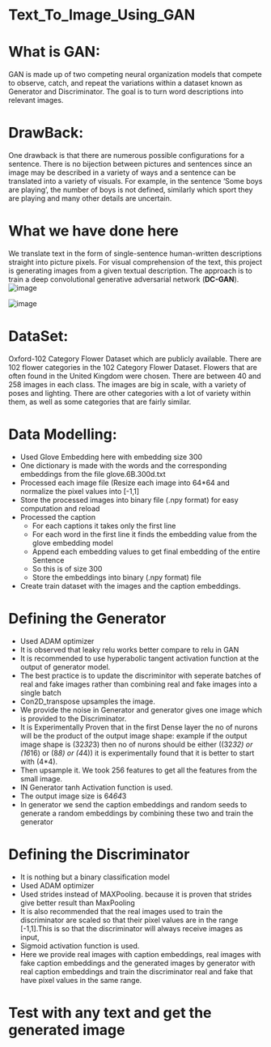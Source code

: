 # Text_To_Image_Using_GAN

# What is GAN:
GAN is made up of two competing neural organization models that compete to observe, catch, and repeat the variations within a dataset known as Generator and Discriminator. The goal is to turn word descriptions into relevant images. 
# DrawBack:
One drawback is that there are numerous possible configurations for a sentence. There is no bijection between pictures and sentences since an image may be described in a variety of ways and a sentence can be translated into a variety of visuals. For example, in the sentence ‘Some boys are playing’, the number of boys is not defined, similarly which sport they are playing and many other details are uncertain.
# What we have done here
We translate text in the form of single-sentence human-written descriptions straight into picture pixels. For visual comprehension of the text, this project is generating images from a given textual description.
The approach is to train a deep convolutional generative adversarial network (**DC-GAN**).
![image](https://github.com/user-attachments/assets/ae6860d8-8f63-43be-a4e6-aa7e3eaf7f9d)

![image](https://github.com/user-attachments/assets/256a8817-9a60-4cc8-a199-834641fcd2d8)


# DataSet:
Oxford-102 Category Flower Dataset which are publicly available. There are 102 flower categories in the 102 Category Flower Dataset. Flowers that are often found in the United Kingdom were chosen. There are between 40 and 258 images in each class. The images are big in scale, with a variety of poses and lighting. There are other categories with a lot of variety within them, as well as some categories that are fairly similar.

# Data Modelling:
  * Used Glove Embedding here with embedding size 300
  * One dictionary is made with the words and the corresponding embeddings from the file glove.6B.300d.txt
  * Processed each image file (Resize each image into 64*64 and normalize the pixel values into [-1,1] 
  * Store the processed images into binary file (.npy format) for easy computation and reload
  * Processed the caption 
     * For each captions it takes only the first line
     * For each word in the first line it finds the embedding value from the glove embedding model
     * Append each embedding values to get final embedding of the entire Sentence
     * So this is of size 300
     * Store the embeddings into binary (.npy format) file
  * Create train dataset with the images and the caption embeddings.
# Defining the Generator
  * Used ADAM optimizer 
  * It is observed that leaky relu works better compare to relu in GAN
  * It is recommended to use hyperabolic tangent activation function at the output of generator model.
  * The best practice is to update the discriminitor with seperate batches of real and fake images rather than combining real and fake images into a single batch
  * Con2D_transpose upsamples the image.
  * We provide the noise in Generator and generator gives one image which is provided to the Discriminator.
  * It is Experimentally Proven that in the first Dense layer the no of nurons will be the product of the output image shape: example if the output image shape is (32*32*3) then no of nurons should be either 
     ((32*32) or (16*16) or (8*8) or (4*4)) it is experimentally found that it is better to start with (4*4).
  * Then upsample it. We took 256 features to get all the features from the small image.
  * IN Generator tanh Activation function is used.
  * The output image size is 64*64*3
  * In generator we send the caption embeddings and random seeds to generate a random embeddings by combining these two and train the generator
    
# Defining the Discriminator
   * It is nothing but a binary classification model
   * Used ADAM optimizer
   * Used strides instead of MAXPooling. because it is proven that strides give better result than MaxPooling
   * It is also recommended that the real images used to train the discriminator are scaled so that their pixel values are in the range [-1,1].This is so that the discriminator will always receive images as   
     input,
   * Sigmoid activation function is used.
   * Here we provide real images with caption embeddings, real images with fake caption embeddings and the generated images by generator with real caption embeddings and train the discriminator
    real and fake that have pixel values in the same range.
# Test with any text and get the generated image

